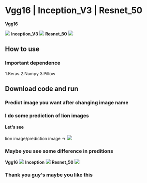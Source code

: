 # Vgg16 | Inception_V3 | Resnet_50
<b>Vgg16</b>

<img src = "https://github.com/sagarjangid41/vgg16-inception_v3-resnet_50/blob/main/img/vgg1gimg.png"  />
<b>Inception_V3</b>

<img src = "https://github.com/sagarjangid41/vgg16-inception_v3-resnet_50/blob/main/img/inceptionimg.png" />
<b>Resnet_50</b>

<img src = "https://github.com/sagarjangid41/vgg16-inception_v3-resnet_50/blob/main/img/resnet50img.png" />
<h2>How to use </h2>
<h3>Important dependence</h3>

1.Keras
2.Numpy
3.Pillow 

<h2>Download code and run</h2>
<h3>Predict image you want after changing image name</h3>

<h3>I do some prediction of lion images</h3>
<h4>Let's see </h4>
lion image/prediction image ->
<img src = "https://github.com/sagarjangid41/vgg16-inception_v3-resnet_50/blob/main/img/lion.jpg" />
<h3>Maybe you see some difference in preditions</h3>
<b>Vgg16</b>
<img src = "https://github.com/sagarjangid41/vgg16-inception_v3-resnet_50/blob/main/img/vgg16%20(2).png" />
<b>Inception</b>
<img src = "https://github.com/sagarjangid41/vgg16-inception_v3-resnet_50/blob/main/img/inception%20(3).png" / >
<b>Resnet_50</b>
<img src = "https://github.com/sagarjangid41/vgg16-inception_v3-resnet_50/blob/main/img/resnet%20(2).png" / >

<h3>Thank you guy's 
  maybe you like this </h3>
